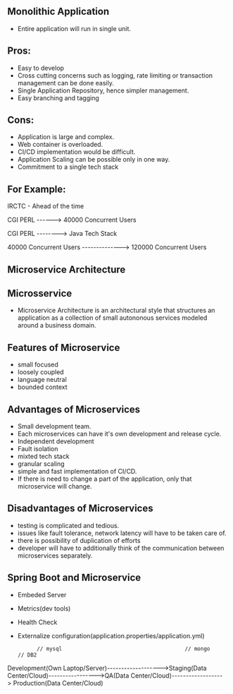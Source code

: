 Monolithic Application
----------------------
- Entire application will run in single unit.

Pros:
-----
- Easy to develop
- Cross cutting concerns such as logging, rate limiting or transaction management can be done easily.
- Single Application Repository, hence simpler management.
- Easy branching and tagging

Cons:
-----
- Application is large and complex.
- Web container is overloaded.
- CI/CD implementation would be difficult.
- Application Scaling can be possible only in one way.
- Commitment to a single tech stack

For Example:
------------
IRCTC - Ahead of the time

CGI PERL ------> 40000 Concurrent Users

CGI PERL --------> Java Tech Stack

40000 Concurrent Users --------------> 120000 Concurrent Users

Microservice Architecture
--------------------------
Microsservice
--------------
- Microservice Architecture is an architectural style that structures an application as a collection of small autononous services modeled around a business domain.

Features of Microservice
-------------------------
- small focused
- loosely coupled
- language neutral
- bounded context

Advantages of Microservices
---------------------------
- Small development team.
- Each microservices can have it's own development and release cycle.
- Independent development
- Fault isolation
- mixted tech stack
- granular scaling
- simple and fast implementation of CI/CD.
- If there is need to change a part of the application, only that microservice will change.

Disadvantages of Microservices
-------------------------------
- testing is complicated and tedious.
- issues like fault tolerance, network latency will have to be taken care of.
- there is possibility of duplication of efforts
- developer will have to additionally think of the communication between microservices separately.

Spring Boot and Microservice
----------------------------
- Embeded Server
- Metrics(dev tools)
- Health Check
- Externalize configuration(application.properties/application.yml)

            // mysql                                       // mongo                                  // DB2
Development(Own Laptop/Server)------------------->Staging(Data Center/Cloud)----------------->QA(Data Center/Cloud)------------------> Production(Data Center/Cloud)



























